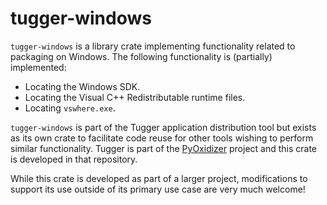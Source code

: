 # tugger-windows

`tugger-windows` is a library crate implementing functionality related
to packaging on Windows. The following functionality is (partially)
implemented:

* Locating the Windows SDK.
* Locating the Visual C++ Redistributable runtime files.
* Locating `vswhere.exe`.

`tugger-windows` is part of the Tugger application distribution tool
but exists as its own crate to facilitate code reuse for other tools
wishing to perform similar functionality. Tugger is part of the
[PyOxidizer](https://github.com/indygreg/PyOxidizer.git) project and
this crate is developed in that repository.

While this crate is developed as part of a larger project, modifications
to support its use outside of its primary use case are very much welcome!
